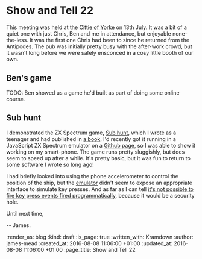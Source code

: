 Show and Tell 22
================

This meeting was held at the [Cittie of Yorke][] on 13th July. It was a bit of a quiet one with just Chris, Ben and me in attendance, but enjoyable none-the-less. It was the first one Chris had been to since he returned from the Antipodes. The pub was initially pretty busy with the after-work crowd, but it wasn't long before we were safely ensconced in a cosy little booth of our own.

## Ben's game

TODO: Ben showed us a game he'd built as part of doing some online course.

## Sub hunt

I demonstrated the ZX Spectrum game, [Sub hunt][github-sub-hunt], which I wrote as a teenager and had published in [a book][15-graphic-games-for-the-spectrum]. I'd recently got it running in a JavaScript ZX Spectrum emulator on a [Github page][sub-hunt-game], so I was able to show it working on my smart-phone. The game runs pretty sluggishly, but does seem to speed up after a while. It's pretty basic, but it was fun to return to some software I wrote so long ago!

I had briefly looked into using the phone accelerometer to control the position of the ship, but the [emulator][jsspeccy2] didn't seem to expose an appropriate interface to simulate key presses. And as far as I can tell [it's not possible to fire key press events fired programmatically][fire-key-press-events-programmtically], because it would be a security hole.

Until next time,

-- James.

[Cittie of Yorke]: https://en.wikipedia.org/wiki/Cittie_of_Yorke
[github-sub-hunt]: https://github.com/floehopper/sub-hunt
[15-graphic-games-for-the-spectrum]: http://www.worldofspectrum.org/infoseekid.cgi?id=2000461
[sub-hunt-game]: https://floehopper.github.io/sub-hunt/
[jsspeccy2]: https://github.com/gasman/jsspeccy2
[fire-key-press-events-programmtically]: http://stackoverflow.com/questions/8668192/programmatically-triggering-ctrls/19882728#19882728

:render_as: blog
:kind: draft
:is_page: true
:written_with: Kramdown
:author: james-mead
:created_at: 2016-08-08 11:06:00 +01:00
:updated_at: 2016-08-08 11:06:00 +01:00
:page_title: Show and Tell 22
